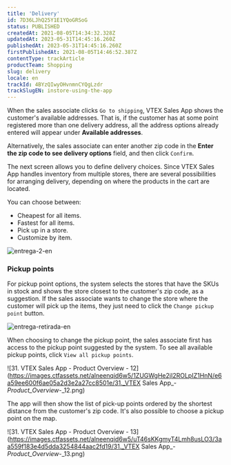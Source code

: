 ```yaml
---
title: 'Delivery'
id: 7D36LJhQ25Y1E1YQoGRSoG
status: PUBLISHED
createdAt: 2021-08-05T14:34:32.328Z
updatedAt: 2023-05-31T14:45:16.260Z
publishedAt: 2023-05-31T14:45:16.260Z
firstPublishedAt: 2021-08-05T14:46:52.387Z
contentType: trackArticle
productTeam: Shopping
slug: delivery
locale: en
trackId: 4BYzQIwyOHvnmnCYQgLzdr
trackSlugEN: instore-using-the-app
---
```


When the sales associate clicks `Go to shipping`, VTEX Sales App shows the customer's available addresses. That is, if the customer has at some point registered more than one delivery address, all the address options already entered will appear under __Available addresses__.

Alternatively, the sales associate can enter another zip code in the __Enter the zip code to see delivery options__ field, and then click `Confirm`.

The next screen allows you to define delivery choices. Since VTEX Sales App handles inventory from multiple stores, there are several possibilities for arranging delivery, depending on where the products in the cart are located.

You can choose between:

- Cheapest for all items.
- Fastest for all items.
- Pick up in a store.
- Customize by item.

![entrega-2-en](https://images.ctfassets.net/alneenqid6w5/621Dlpel880kPOoL8Ur6id/6acc2ea35a43a1056fc26336baff9db6/entrega-2-en.png)

### Pickup points

For pickup point options, the system selects the stores that have the SKUs in stock and shows the store closest to the customer's zip code, as a suggestion. If the sales associate wants to change the store where the customer will pick up the items, they just need to click the `Change pickup point` button.

![entrega-retirada-en](https://images.ctfassets.net/alneenqid6w5/2lmJceEfryZV6OBtgGc3Tq/f842bfa6851d45177338b3241e7c350c/entrega-retirada-en.png)

When choosing to change the pickup point, the sales associate first has access to the pickup point suggested by the system. To see all available pickup points, click `View all pickup points`.

![31. VTEX Sales App - Product Overview - 12](https://images.ctfassets.net/alneenqid6w5/1ZUGWgHe2jI2ROLpIZ1HnN/e6a59ee600f6ae05a2d3e2a27cc8501e/31._VTEX Sales App_-_Product_Overview_-_12.png)

The app will then show the list of pick-up points ordered by the shortest distance from the customer's zip code. It's also possible to choose a pickup point on the map.

![31. VTEX Sales App - Product Overview - 13](https://images.ctfassets.net/alneenqid6w5/uT46sKKgmyT4Lmh8usLO3/3aa559f183e4d5dda3254844aac2fd19/31._VTEX Sales App_-_Product_Overview_-_13.png)
